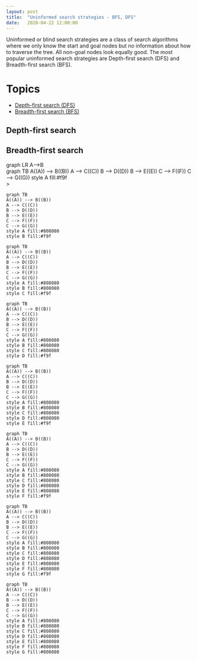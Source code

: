 ```yaml
---
layout: post
title:  "Uninformed search strategies - BFS, DFS"
date:   2020-04-22 12:00:00
---
```


Uninformed or blind search strategies are a class of search algorithms where we only know the start and goal nodes but no information about how to traverse the tree. All non-goal nodes look equally good. The most popular uninformed search strategies are Depth-first search (DFS) and Breadth-first search (BFS). 

# Topics
- [Depth-first search (DFS)](#1-dreadth-first-search)
- [Breadth-first search (BFS)](#2-breadth-first-search)

## Depth-first search



## Breadth-first search

<div class="mermaid">graph LR
A--&gt;B
</div>

<div class="mermaid">
graph TB
A((A)) --> B((B))
A --> C((C))
B --> D((D))
B --> E((E))
C --> F((F))
C --> G((G))
style A fill:#f9f
</div>>

```mermaid
graph TB
A((A)) --> B((B))
A --> C((C))
B --> D((D))
B --> E((E))
C --> F((F))
C --> G((G))
style A fill:#808080
style B fill:#f9f
```

```mermaid
graph TB
A((A)) --> B((B))
A --> C((C))
B --> D((D))
B --> E((E))
C --> F((F))
C --> G((G))
style A fill:#808080
style B fill:#808080
style C fill:#f9f
```

```mermaid
graph TB
A((A)) --> B((B))
A --> C((C))
B --> D((D))
B --> E((E))
C --> F((F))
C --> G((G))
style A fill:#808080
style B fill:#808080
style C fill:#808080
style D fill:#f9f
```


```mermaid
graph TB
A((A)) --> B((B))
A --> C((C))
B --> D((D))
B --> E((E))
C --> F((F))
C --> G((G))
style A fill:#808080
style B fill:#808080
style C fill:#808080
style D fill:#808080
style E fill:#f9f
```

```mermaid
graph TB
A((A)) --> B((B))
A --> C((C))
B --> D((D))
B --> E((E))
C --> F((F))
C --> G((G))
style A fill:#808080
style B fill:#808080
style C fill:#808080
style D fill:#808080
style E fill:#808080
style F fill:#f9f
```

```mermaid
graph TB
A((A)) --> B((B))
A --> C((C))
B --> D((D))
B --> E((E))
C --> F((F))
C --> G((G))
style A fill:#808080
style B fill:#808080
style C fill:#808080
style D fill:#808080
style E fill:#808080
style F fill:#808080
style G fill:#f9f
```

```mermaid
graph TB
A((A)) --> B((B))
A --> C((C))
B --> D((D))
B --> E((E))
C --> F((F))
C --> G((G))
style A fill:#808080
style B fill:#808080
style C fill:#808080
style D fill:#808080
style E fill:#808080
style F fill:#808080
style G fill:#808080
```